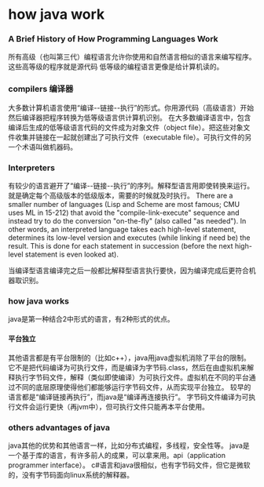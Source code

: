 # how java work
### A Brief History of How Programming Languages Work
所有高级（也叫第三代）编程语言允许你使用和自然语言相似的语言来编写程序。这些高等级的程序就是源代码
低等级的编程语言更像是给计算机读的。
### compilers 编译器
大多数计算机语言使用“编译--链接--执行”的形式。你用源代码（高级语言）开始然后编译器把程序转换为低等级语言供计算机识别。
在大多数编译语言中，包含编译后生成的低等级语言代码的文件成为对象文件（object file）。把这些对象文件收集并链接在一起就创建出了可执行文件（executable file）。可执行文件的另一个术语叫做机器码。
###  Interpreters
有较少的语言避开了“编译--链接--执行”的序列。解释型语言用即使转换来运行。就是确定每个高级版本的低级版本，需要的时候就及时执行。
There are a smaller number of languages (Lisp and Scheme are most famous; CMU uses ML in 15-212) that avoid the "compile-link-execute" sequence and instead try to do the conversion "on-the-fly" (also called "as needed").
In other words, an interpreted language takes each high-level statement, determines its low-level version and executes (while linking if need be) the result. This is done for each statement in succession (before the next high-level statement is even looked at).

当编译型语言编译完之后一般都比解释型语言执行要快，因为编译完成后更符合机器取识别。
### how java works
java是第一种结合2中形式的语言，有2种形式的优点。
#### 平台独立
其他语言都是有平台限制的（比如c++），java用java虚拟机消除了平台的限制。它不是把代码编译为可执行文件，而是编译为字节码.class，然后在由虚拟机来解释执行字节码文件，解释（类似即使编译）为可执行文件。虚拟机在不同的平台通过不同的底层原理使得他们都能够运行字节码文件，从而实现平台独立。
较早的语言都是“编译链接再执行”，而java是“编译再连接执行”。
字节码文件编译为可执行文件会运行更快（再jvm中），但可执行文件只能再本平台使用。
### others advantages of java
java其他的优势和其他语言一样，比如分布式编程，多线程，安全性等。
java是一个基于库的语言，有许多前人的成果，可以拿来用。api（application programmer interface）。
c#语言和java很相似，也有字节码文件，但它是微软的，没有字节码面向linux系统的解释器。



